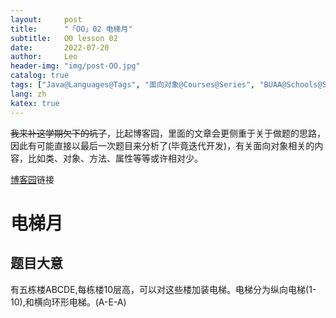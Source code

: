 ```yaml
---
layout:     post
title:      "「OO」02 电梯月"
subtitle:   O0 lesson 02
date:       2022-07-20
author:     Leo
header-img: "img/post-OO.jpg"
catalog: true
tags: ["Java@Languages@Tags", "面向对象@Courses@Series", "BUAA@Schools@Series"]
lang: zh
katex: true 
---
```


~~我来补这学期欠下的坑了~~，比起博客园，里面的文章会更侧重于关于做题的思路，因此有可能直接以最后一次题目来分析了(毕竟迭代开发)，有关面向对象相关的内容，比如类、对象、方法、属性等等或许相对少。

[博客园](https://www.cnblogs.com/LogicLee/p/16215692.html)链接

# 电梯月

## 题目大意

有五栋楼ABCDE,每栋楼10层高，可以对这些楼加装电梯。电梯分为纵向电梯(1-10),和横向环形电梯。(A-E-A)

